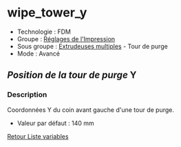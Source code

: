 # wipe_tower_y

* Technologie : FDM
* Groupe : [Réglages de l'Impression](../print_settings/print_settings.md)
* Sous groupe : [Extrudeuses multiples](../printer_settings/printer_settings.md#extrudeuses-multiples) - Tour de purge
* Mode : Avancé

## *Position de la tour de purge*  Y

### Description

Coordonnées Y du coin avant gauche d'une tour de purge.

* Valeur par défaut : 140 mm

[Retour Liste variables](variable_list.md)